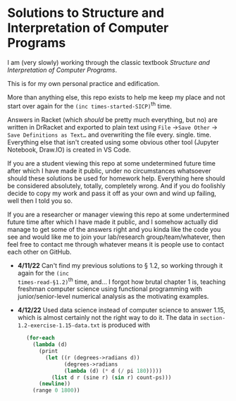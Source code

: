 # Solutions to Structure and Interpretation of Computer Programs

I am (very slowly) working through the classic textbook *Structure and Interpretation of Computer Programs*.

This is for my own personal practice and edification.

More than anything else, this repo exists to help me keep my place and not start over again for the `(inc times-started-SICP)`<sup>th</sup> time.

Answers in Racket (which *should* be pretty much everything, but no) are written in DrRacket and exported to plain text using `File` $\rightarrow$`Save Other` $\rightarrow$ `Save Definitions as Text…` and overwriting the file every. single. time. Everything else that isn't created using some obvious other tool (Jupyter Notebook, Draw.IO) is created in VS Code.

If you are a student viewing this repo at some undetermined future time after which I have made it public, under no circumstances whatsoever should these solutions be used for homework help. Everything here should be considered absolutely, totally, completely wrong. And if you do foolishly decide to copy my work and pass it off as your own and wind up failing, well then I told you so.

If you are a researcher or manager viewing this repo at some undertermined future time after which I have made it public, and I somehow actually did manage to get some of the answers right and you kinda like the code you see and would like me to join your lab/research group/team/whatever, then feel free to contact me through whatever means it is people use to contact each other on GitHub.

* **4/11/22** Can't find my previous solutions to &sect; 1.2, so working through it again for the <code>(inc times-read-&sect;1.2)</code><sup>th</sup> time, and... I forgot how brutal chapter 1 is, teaching freshman computer science using functional programming with junior/senior-level numerical analysis as the motivating examples.

* **4/12/22** Used data science instead of computer science to answer 1.15, which is almost certainly not the right way to do it. The data in <code>section-1.2-exercise-1.15-data.txt</code> is produced with 
```scheme
      (for-each
        (lambda (d)
          (print
            (let ((r (degrees->radians d))
                  (degrees->radians 
                  (lambda (d) (* d (/ pi 180)))))
              (list d r (sine r) (sin r) count-ps)))
          (newline))
        (range 0 1800))
  ```
